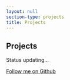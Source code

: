 ```yaml
---
layout: null
section-type: projects
title: Projects
---
```

## Projects

<div id="gh_repos">
  <p>Status updating...</p>

  <a href="https://github.com/waynegraham"
    title="Follow waynegraham on Github" id="followGithub" class="noBg">
    <i class="fa fa-github fa-fw"></i>
    Follow me on Github
  </a>
</div>
